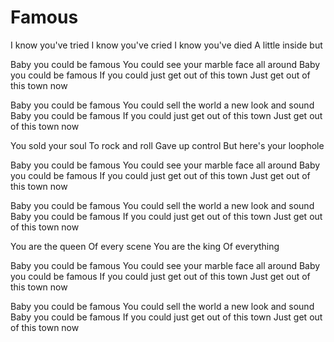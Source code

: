 # Famous

I know you've tried
I know you've cried
I know you've died
A little inside but

Baby you could be famous
You could see your marble face all around
Baby you could be famous
If you could just get out of this town
Just get out of this town now

Baby you could be famous
You could sell the world a new look and sound
Baby you could be famous
If you could just get out of this town
Just get out of this town now

You sold your soul
To rock and roll
Gave up control
But here's your loophole

Baby you could be famous
You could see your marble face all around
Baby you could be famous
If you could just get out of this town
Just get out of this town now

Baby you could be famous
You could sell the world a new look and sound
Baby you could be famous
If you could just get out of this town
Just get out of this town now

You are the queen
Of every scene
You are the king
Of everything

Baby you could be famous
You could see your marble face all around
Baby you could be famous
If you could just get out of this town
Just get out of this town now

Baby you could be famous
You could sell the world a new look and sound
Baby you could be famous
If you could just get out of this town
Just get out of this town now
